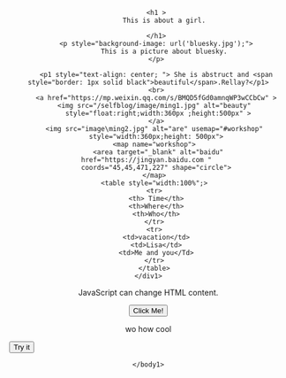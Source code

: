 <html>
    <head>
    <script>
            function myFunction(){
                document.getElementById("demo1").innerHTML="cheat you!haha~";
            }
    </script>
    </head>
   <div1> 
 <style>
    table,th,td{
        border:1px solid black;
        border-collapse:collapse;
    }
 </style>
    <body1 style="text-align: center;">

        <h1 >
            This is about a girl.
           
        </h1>
        <p style="background-image: url('bluesky.jpg');">
            This is a picture about bluesky.
        </p>
        
        <p1 style="text-align: center; "> She is abstruct and <span style="border: 1px solid black">beautiful</span>.Rellay?</p1>
        <br>
        <a href="https://mp.weixin.qq.com/s/BMQD5fGd0amnqWP3wCCbCw" >
        <img src="/selfblog/image/ming1.jpg" alt="beauty" 
         style="float:right;width:360px ;height:500px" >
        </a>
        <img src="image\ming2.jpg" alt="are" usemap="#workshop" 
        style="width:360px;height: 500px">
       <map name="workshop">
         <area target="_blank" alt="baidu"  href="https://jingyan.baidu.com " 
        coords="45,45,471,227" shape="circle">
       </map>
       <table style="width:100%";>
       <tr>
        <th> Time</th>
        <th>Where</th>
        <th>Who</th>
       </tr>
       <tr>
        <td>vacation</td>
        <td>Lisa</td>
        <td>Me and you</Td>
       </tr>
       </table>
    </div1>
<div2>
       <p id="demo" style="text-align: center;">JavaScript can change HTML content.</p>

<button type="button" onclick='document.getElementById("demo").innerHTML = "Hello JavaScript!"'>Click Me!</button>
   
<p id="demo1" style="text-align: center;">wo how cool</p>
   <button type="button" onclick="myFunction()">Try it</button>
    </div2>
    
    </body1>
</html>
